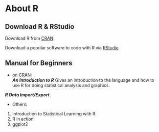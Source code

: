 # About R  

## Download R & RStudio
Download R from [CRAN](https://cran.r-project.org/)  

Download a popular software to code with R via [RStudio](https://rstudio.com/)  

## Manual for Beginners  
* on CRAN:  
_**An Introduction to R**_
Gives an introduction to the language and how to use R for doing statistical analysis and graphics.  

_**R Data Import/Export**_

* Others:
1. Introduction to Statistical Learning with R  
2. R in action  
3. ggplot2  
